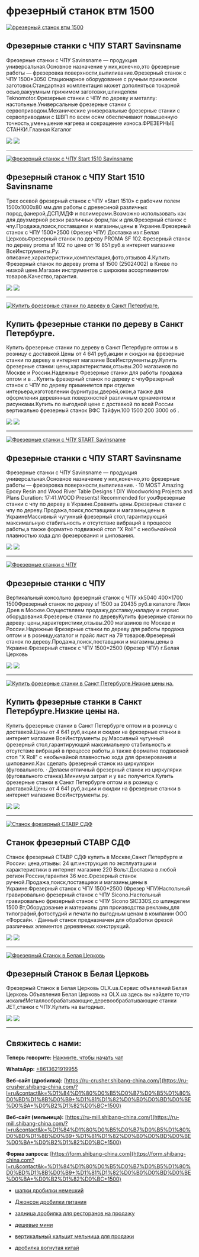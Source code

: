 # фрезерный станок втм 1500

<a href="https://swt.shibang-china.com/?l=ru&img&k=%D1%84%D1%80%D0%B5%D0%B7%D0%B5%D1%80%D0%BD%D1%8B%D0%B9+%D1%81%D1%82%D0%B0%D0%BD%D0%BE%D0%BA+%D0%B2%D1%82%D0%BC+1500" target="_blank">![фрезерный станок втм 1500](http://static.shibang-china.com/all-800x300/632.jpg)</a>

## Фрезерные станки с ЧПУ START Savinsname
Фрезерные станки с ЧПУ Savinsname — продукция универсальная.Основное назначение у них,конечно,это фрезерные работы — фрезеровка поверхности,выпиливание.Фрезерный станок с ЧПУ 1500*3050 Стационарное оборудование с ручным прижимом заготовки.Стандартная комплектация может дополняться токарной осью,вакуумным прижимом заготовки,шпинделем Teknomotor.Фрезерные станки с ЧПУ по дереву и металлу: настольные.Универсальные фрезерные станки с сервоприводом.Механические универсальные фрезерные станки с сервоприводами с ШВП по всем осям обеспечивают повышенную точность,уменьшение нагрева и сокращение износа.ФРЕЗЕРНЫЕ СТАНКИ.Главная Каталог


<a href="https://whatsapp.shibangsoft.com/WhatsApp.php" target="_blank" title="WhatsApp">![](http://static.shibang-china.com/icon/whatsapp.png)</a> <a href="https://swt.shibang-china.com/?l=ru&icon&k=%D1%84%D1%80%D0%B5%D0%B7%D0%B5%D1%80%D0%BD%D1%8B%D0%B9+%D1%81%D1%82%D0%B0%D0%BD%D0%BE%D0%BA+%D0%B2%D1%82%D0%BC+1500" target="_blank">![](http://static.shibang-china.com/icon/chat-ru.png)</a>

---

<a href="https://swt.shibang-china.com/?l=ru&img&k=%D1%84%D1%80%D0%B5%D0%B7%D0%B5%D1%80%D0%BD%D1%8B%D0%B9+%D1%81%D1%82%D0%B0%D0%BD%D0%BE%D0%BA+%D0%B2%D1%82%D0%BC+1500" target="_blank">![Фрезерный станок с ЧПУ Start 1510  Savinsname](http://static.shibang-china.com/all-800x300/1161.jpg)</a>

## Фрезерный станок с ЧПУ Start 1510  Savinsname
Трех осевой фрезерный станок с ЧПУ &#171;Start 1510&#187; c рабочим полем 1500х1000х80 мм.для работы с древесиной различных пород,фанерой,ДСП,МДФ и полимерами.Возможно использовать как для двухмерной резки различных форм,так и для.Фрезерный станок с чпу.Продажа,поиск,поставщики и магазины,цены в Украине.Фрезерный станок с ЧПУ 1500*2500 (Фрезер ЧПУ) Доставка из г.Белая ЦерковьФрезерный станок по дереву PROMA SF 102.Фрезерный станок по дереву proma sf 102 по цене от 16 851 руб.в интернет магазине ВсеИнструменты.Ру: описание,характеристики,комплектация,фото,отзывов 4.Купить Фрезерный станок по дереву proma sf 1500 (25024002) в Киеве по низкой цене.Магазин инструментов с широким ассортиментом товаров.Качество,гарантия.


<a href="https://whatsapp.shibangsoft.com/WhatsApp.php" target="_blank" title="WhatsApp">![](http://static.shibang-china.com/icon/whatsapp.png)</a> <a href="https://swt.shibang-china.com/?l=ru&icon&k=%D1%84%D1%80%D0%B5%D0%B7%D0%B5%D1%80%D0%BD%D1%8B%D0%B9+%D1%81%D1%82%D0%B0%D0%BD%D0%BE%D0%BA+%D0%B2%D1%82%D0%BC+1500" target="_blank">![](http://static.shibang-china.com/icon/chat-ru.png)</a>

---

<a href="https://swt.shibang-china.com/?l=ru&img&k=%D1%84%D1%80%D0%B5%D0%B7%D0%B5%D1%80%D0%BD%D1%8B%D0%B9+%D1%81%D1%82%D0%B0%D0%BD%D0%BE%D0%BA+%D0%B2%D1%82%D0%BC+1500" target="_blank">![Купить фрезерные станки по дереву в Санкт Петербурге.](http://static.shibang-china.com/all-800x300/553.jpg)</a>

## Купить фрезерные станки по дереву в Санкт Петербурге.
Купить фрезерные станки по дереву в Санкт Петербурге оптом и в розницу с доставкой.Цены от 4 641 руб,акции и скидки на фрезерные станки по дереву в интернет магазине ВсеИнструменты.ру.Купить фрезерные станки: цены,характеристики,отзывы.200 магазинов по Москве и России.Надежные Фрезерные станки для работы продажа оптом и в …Купить фрезерный станок по дереву с чпуФрезерный станок с ЧПУ по дереву применяется при отделке интерьера,изготовлении фурнитуры,дверей,окон,а также для оформления деревянных поверхностей различным орнаментом и рисунками.Купить по выгодной цене с доставкой по всей России вертикально фрезерный станок ВФС Тайфун.100 1500 200 3000 об .


<a href="https://whatsapp.shibangsoft.com/WhatsApp.php" target="_blank" title="WhatsApp">![](http://static.shibang-china.com/icon/whatsapp.png)</a> <a href="https://swt.shibang-china.com/?l=ru&icon&k=%D1%84%D1%80%D0%B5%D0%B7%D0%B5%D1%80%D0%BD%D1%8B%D0%B9+%D1%81%D1%82%D0%B0%D0%BD%D0%BE%D0%BA+%D0%B2%D1%82%D0%BC+1500" target="_blank">![](http://static.shibang-china.com/icon/chat-ru.png)</a>

---

<a href="https://swt.shibang-china.com/?l=ru&img&k=%D1%84%D1%80%D0%B5%D0%B7%D0%B5%D1%80%D0%BD%D1%8B%D0%B9+%D1%81%D1%82%D0%B0%D0%BD%D0%BE%D0%BA+%D0%B2%D1%82%D0%BC+1500" target="_blank">![Фрезерные станки с ЧПУ START Savinsname](http://static.shibang-china.com/all-800x300/744.jpg)</a>

## Фрезерные станки с ЧПУ START Savinsname
Фрезерные станки с ЧПУ Savinsname — продукция универсальная.Основное назначение у них,конечно,это фрезерные работы — фрезеровка поверхности,выпиливание.&nbsp;&#0183;&#32;10 MOST Amazing Epoxy Resin and Wood River Table Designs ! DIY Woodworking Projects and Plans Duration: 17:41.WOOD Presents! Recommended for youФрезерные станки с чпу по дереву в Украине.Сравнить цены.Фрезерные станки с чпу по дереву.Продажа,поиск,поставщики и магазины,цены в УкраинеМассивный чугунный фрезерный стол,гарантирующий максимальную стабильность и отсутствие вибраций в процессе работы,а также форматно подвижной стол &quot;X Roll&quot; с необычайной плавностью хода для фрезерования и шипования.


<a href="https://whatsapp.shibangsoft.com/WhatsApp.php" target="_blank" title="WhatsApp">![](http://static.shibang-china.com/icon/whatsapp.png)</a> <a href="https://swt.shibang-china.com/?l=ru&icon&k=%D1%84%D1%80%D0%B5%D0%B7%D0%B5%D1%80%D0%BD%D1%8B%D0%B9+%D1%81%D1%82%D0%B0%D0%BD%D0%BE%D0%BA+%D0%B2%D1%82%D0%BC+1500" target="_blank">![](http://static.shibang-china.com/icon/chat-ru.png)</a>

---

<a href="https://swt.shibang-china.com/?l=ru&img&k=%D1%84%D1%80%D0%B5%D0%B7%D0%B5%D1%80%D0%BD%D1%8B%D0%B9+%D1%81%D1%82%D0%B0%D0%BD%D0%BE%D0%BA+%D0%B2%D1%82%D0%BC+1500" target="_blank">![Фрезерные станки с ЧПУ](http://static.shibang-china.com/all-800x300/305.jpg)</a>

## Фрезерные станки с ЧПУ
Вертикальный консольно фрезерный станок с ЧПУ xk5040 400&#215;1700 1500Фрезерный станок по дереву sf 1500 за 20435 руб.в каталоге Лион Древ в Москве.Осуществляем продажу,доставку,наладку и сервис оборудования.Фрезерные станки по деревуКупить фрезерные станки по дереву: цены,характеристики,отзывы.200 магазинов по Москве и России.Надежные Фрезерные станки по дереву для работы продажа оптом и в розницу,каталог и прайс лист на 79 товаров.Фрезерный станок по дереву.Продажа,поиск,поставщики и магазины,цены в Украине.Фрезерный станок с ЧПУ 1500*2500 (Фрезер ЧПУ) г.Белая Церковь


<a href="https://whatsapp.shibangsoft.com/WhatsApp.php" target="_blank" title="WhatsApp">![](http://static.shibang-china.com/icon/whatsapp.png)</a> <a href="https://swt.shibang-china.com/?l=ru&icon&k=%D1%84%D1%80%D0%B5%D0%B7%D0%B5%D1%80%D0%BD%D1%8B%D0%B9+%D1%81%D1%82%D0%B0%D0%BD%D0%BE%D0%BA+%D0%B2%D1%82%D0%BC+1500" target="_blank">![](http://static.shibang-china.com/icon/chat-ru.png)</a>

---

<a href="https://swt.shibang-china.com/?l=ru&img&k=%D1%84%D1%80%D0%B5%D0%B7%D0%B5%D1%80%D0%BD%D1%8B%D0%B9+%D1%81%D1%82%D0%B0%D0%BD%D0%BE%D0%BA+%D0%B2%D1%82%D0%BC+1500" target="_blank">![Купить фрезерные станки в Санкт Петербурге.Низкие цены на.](http://static.shibang-china.com/all-800x300/655.jpg)</a>

## Купить фрезерные станки в Санкт Петербурге.Низкие цены на.
Купить фрезерные станки в Санкт Петербурге оптом и в розницу с доставкой.Цены от 4 641 руб,акции и скидки на фрезерные станки в интернет магазине ВсеИнструменты.ру.Массивный чугунный фрезерный стол,гарантирующий максимальную стабильность и отсутствие вибраций в процессе работы,а также форматно подвижной стол &quot;X Roll&quot; с необычайной плавностью хода для фрезерования и шипования.Как сделать фрезерный станок из циркулярки (фуговального.&nbsp;&#0183;&#32;Делаем отличный фрезерный станок из циркулярки (фуговального станка).Минимум затрат и у вас получится.Купить фрезерные станки в Санкт Петербурге оптом и в розницу с доставкой.Цены от 4 641 руб,акции и скидки на фрезерные станки в интернет магазине ВсеИнструменты.ру.


<a href="https://whatsapp.shibangsoft.com/WhatsApp.php" target="_blank" title="WhatsApp">![](http://static.shibang-china.com/icon/whatsapp.png)</a> <a href="https://swt.shibang-china.com/?l=ru&icon&k=%D1%84%D1%80%D0%B5%D0%B7%D0%B5%D1%80%D0%BD%D1%8B%D0%B9+%D1%81%D1%82%D0%B0%D0%BD%D0%BE%D0%BA+%D0%B2%D1%82%D0%BC+1500" target="_blank">![](http://static.shibang-china.com/icon/chat-ru.png)</a>

---

<a href="https://swt.shibang-china.com/?l=ru&img&k=%D1%84%D1%80%D0%B5%D0%B7%D0%B5%D1%80%D0%BD%D1%8B%D0%B9+%D1%81%D1%82%D0%B0%D0%BD%D0%BE%D0%BA+%D0%B2%D1%82%D0%BC+1500" target="_blank">![Станок фрезерный СТАВР СДФ](http://static.shibang-china.com/all-800x300/40.jpg)</a>

## Станок фрезерный СТАВР СДФ
Станок фрезерный СТАВР СДФ купить в Москве,Санкт Петербурге и России: цена,отзывы: 24 шт.инструкция по эксплуатации и характеристики в интернет магазине 220 Вольт.Доставка в любой регион России,гарантия 36 мес.Фрезерный станок ручной.Продажа,поиск,поставщики и магазины,цены в Украине.Фрезерный станок с ЧПУ 1500*2500 (Фрезер ЧПУ)Настольный гравировально фрезерный станок с ЧПУ Sicono.Настольный гравировально фрезерный станок с ЧПУ Sicono SIC330S,со шпинделем 1500 Вт,Оборудование и материалы для производства рекламы,для типографий,фотостудий и печати по выгодным ценам в компании ООО &#171;Форсайн.&nbsp;&#0183;&#32;Данный станок предназначен для обработки фрезой различных элементов деревянных конструкций.


<a href="https://whatsapp.shibangsoft.com/WhatsApp.php" target="_blank" title="WhatsApp">![](http://static.shibang-china.com/icon/whatsapp.png)</a> <a href="https://swt.shibang-china.com/?l=ru&icon&k=%D1%84%D1%80%D0%B5%D0%B7%D0%B5%D1%80%D0%BD%D1%8B%D0%B9+%D1%81%D1%82%D0%B0%D0%BD%D0%BE%D0%BA+%D0%B2%D1%82%D0%BC+1500" target="_blank">![](http://static.shibang-china.com/icon/chat-ru.png)</a>

---

<a href="https://swt.shibang-china.com/?l=ru&img&k=%D1%84%D1%80%D0%B5%D0%B7%D0%B5%D1%80%D0%BD%D1%8B%D0%B9+%D1%81%D1%82%D0%B0%D0%BD%D0%BE%D0%BA+%D0%B2%D1%82%D0%BC+1500" target="_blank">![Фрезерный Станок в Белая Церковь](http://static.shibang-china.com/all-800x300/1335.jpg)</a>

## Фрезерный Станок в Белая Церковь
Фрезерный Станок в Белая Церковь OLX.ua.Сервис объявлений Белая Церковь Объявления Белая Церковь на OLX.ua здесь вы найдете то,что искали!Металлообрабатывающие,деревообрабатывающие станки JET,станки с ЧПУ.Купить на выгодных.

<a href="https://whatsapp.shibangsoft.com/WhatsApp.php" target="_blank" title="WhatsApp">![](http://static.shibang-china.com/icon/whatsapp.png)</a> <a href="https://swt.shibang-china.com/?l=ru&icon&k=%D1%84%D1%80%D0%B5%D0%B7%D0%B5%D1%80%D0%BD%D1%8B%D0%B9+%D1%81%D1%82%D0%B0%D0%BD%D0%BE%D0%BA+%D0%B2%D1%82%D0%BC+1500" target="_blank">![](http://static.shibang-china.com/icon/chat-ru.png)</a>

---
## Свяжитесь с нами:

**Теперь говорите:** [Нажмите, чтобы начать чат](https://swt.shibang-china.com?l=ru&contact&k=%D1%84%D1%80%D0%B5%D0%B7%D0%B5%D1%80%D0%BD%D1%8B%D0%B9+%D1%81%D1%82%D0%B0%D0%BD%D0%BE%D0%BA+%D0%B2%D1%82%D0%BC+1500)

**WhatsApp:**  [+8613621919955](https://whatsapp.shibangsoft.com/WhatsApp.php)

**Веб-сайт (дробилка):** [https://ru-crusher.shibang-china.com/](https://ru-crusher.shibang-china.com/?l=ru&contact&k=%D1%84%D1%80%D0%B5%D0%B7%D0%B5%D1%80%D0%BD%D1%8B%D0%B9+%D1%81%D1%82%D0%B0%D0%BD%D0%BE%D0%BA+%D0%B2%D1%82%D0%BC+1500)

**Веб-сайт (мельница):** [https://ru-mill.shibang-china.com/](https://ru-mill.shibang-china.com/?l=ru&contact&k=%D1%84%D1%80%D0%B5%D0%B7%D0%B5%D1%80%D0%BD%D1%8B%D0%B9+%D1%81%D1%82%D0%B0%D0%BD%D0%BE%D0%BA+%D0%B2%D1%82%D0%BC+1500)

**Форма запроса:** [https://form.shibang-china.com](https://form.shibang-china.com?l=ru&contact&k=%D1%84%D1%80%D0%B5%D0%B7%D0%B5%D1%80%D0%BD%D1%8B%D0%B9+%D1%81%D1%82%D0%B0%D0%BD%D0%BE%D0%BA+%D0%B2%D1%82%D0%BC+1500)

* [шапки дробилки немецкий](../121/%D1%88%D0%B0%D0%BF%D0%BA%D0%B8%20%D0%B4%D1%80%D0%BE%D0%B1%D0%B8%D0%BB%D0%BA%D0%B8%20%D0%BD%D0%B5%D0%BC%D0%B5%D1%86%D0%BA%D0%B8%D0%B9.md)

* [Джонсон дробилки питания](../125/%D0%94%D0%B6%D0%BE%D0%BD%D1%81%D0%BE%D0%BD%20%D0%B4%D1%80%D0%BE%D0%B1%D0%B8%D0%BB%D0%BA%D0%B8%20%D0%BF%D0%B8%D1%82%D0%B0%D0%BD%D0%B8%D1%8F.md)

* [задница дробилка для ресторанов на продажу](../123/%D0%B7%D0%B0%D0%B4%D0%BD%D0%B8%D1%86%D0%B0%20%D0%B4%D1%80%D0%BE%D0%B1%D0%B8%D0%BB%D0%BA%D0%B0%20%D0%B4%D0%BB%D1%8F%20%D1%80%D0%B5%D1%81%D1%82%D0%BE%D1%80%D0%B0%D0%BD%D0%BE%D0%B2%20%D0%BD%D0%B0%20%D0%BF%D1%80%D0%BE%D0%B4%D0%B0%D0%B6%D1%83.md)

* [дешевые мини](../123/%D0%B4%D0%B5%D1%88%D0%B5%D0%B2%D1%8B%D0%B5%20%D0%BC%D0%B8%D0%BD%D0%B8.md)

* [вертикальный кальцит мельница для продажи](../121/%D0%B2%D0%B5%D1%80%D1%82%D0%B8%D0%BA%D0%B0%D0%BB%D1%8C%D0%BD%D1%8B%D0%B9%20%D0%BA%D0%B0%D0%BB%D1%8C%D1%86%D0%B8%D1%82%20%D0%BC%D0%B5%D0%BB%D1%8C%D0%BD%D0%B8%D1%86%D0%B0%20%D0%B4%D0%BB%D1%8F%20%D0%BF%D1%80%D0%BE%D0%B4%D0%B0%D0%B6%D0%B8.md)

* [дробилка вогнутая китай](../125/%D0%B4%D1%80%D0%BE%D0%B1%D0%B8%D0%BB%D0%BA%D0%B0%20%D0%B2%D0%BE%D0%B3%D0%BD%D1%83%D1%82%D0%B0%D1%8F%20%D0%BA%D0%B8%D1%82%D0%B0%D0%B9.md)